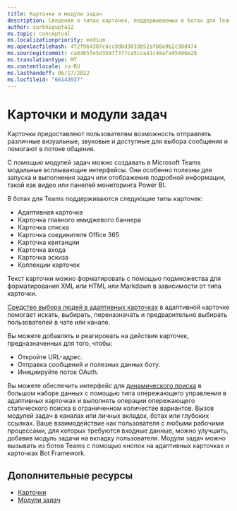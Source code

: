 ```yaml
---
title: Карточки и модули задач
description: Сведения о типах карточек, поддерживаемых в ботах для Teams, таких как адаптивный, главный имиджевый баннер и карточка эскиза, а также о его действиях.
author: surbhigupta12
ms.topic: conceptual
ms.localizationpriority: medium
ms.openlocfilehash: 4f2f964307c4cc8dbd3033b52af88a9b2c38d474
ms.sourcegitcommit: ca84b5fe5d3b97f377ce5cca41c48afa95496e28
ms.translationtype: MT
ms.contentlocale: ru-RU
ms.lasthandoff: 06/17/2022
ms.locfileid: "66143937"
---
```

# <a name="cards-and-task-modules"></a>Карточки и модули задач

Карточки предоставляют пользователям возможность отправлять различные визуальные, звуковые и доступные для выбора сообщения и помогают в потоке общения.

С помощью модулей задач можно создавать в Microsoft Teams модальные всплывающие интерфейсы. Они особенно полезны для запуска и выполнения задач или отображения подробной информации, такой как видео или панелей мониторинга Power BI.

В ботах для Teams поддерживаются следующие типы карточек:

* Адаптивная карточка
* Карточка главного имиджевого баннера
* Карточка списка
* Карточка соединителя Office 365
* Карточка квитанции
* Карточка входа
* Карточка эскиза
* Коллекции карточек

Текст карточки можно форматировать с помощью подмножества для форматирования XML или HTML или Markdown в зависимости от типа карточки.

[Средство выбора людей в адаптивных карточках](cards/people-picker.md) в адаптивной карточке помогает искать, выбирать, переназначать и предварительно выбирать пользователей в чате или канале.

Вы можете добавлять и реагировать на действия карточек, предназначенных для того, чтобы:

* Откройте URL-адрес.
* Отправка сообщений и полезных данных боту.
* Инициируйте поток OAuth.

Вы можете обеспечить интерфейс для [динамического поиска](~/task-modules-and-cards/cards/dynamic-search.md) в большом наборе данных с помощью типа опережающего управления в адаптивных карточках и выполнять операции опережающего статического поиска в ограниченном количестве вариантов. Вызов модулей задач в каналах или личных вкладок, ботах или глубоких ссылках. Ваше взаимодействие как пользователя с любыми рабочими процессами, для которых требуются входные данные, можно улучшить, добавив модуль задачи на вкладку пользователя. Модули задач можно вызывать из ботов Teams с помощью кнопок на адаптивных карточках и карточках Bot Framework.

## <a name="see-also"></a>Дополнительные ресурсы

* [Карточки](~/task-modules-and-cards/what-are-cards.md)
* [Модули задач](~/task-modules-and-cards/what-are-task-modules.md)
